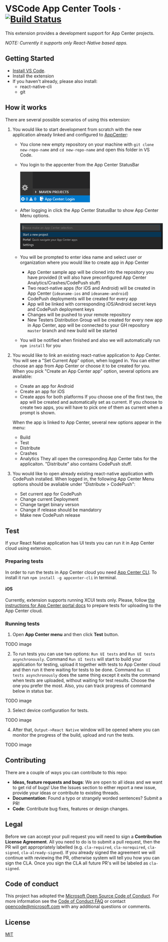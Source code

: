 # VSCode App Center Tools &middot; [![Build Status](https://msmobilecenter.visualstudio.com/_apis/public/build/definitions/d7809725-8fd7-4b76-8022-ebb8720603f6/2854/badge)](https://msmobilecenter.visualstudio.com/Patricks%20Sandbox/_build/index?definitionId=2854)
This extension provides a development support for App Center projects. 

_NOTE: Currently it supports only React-Native based apps._

## Getting Started
* [Install VS Code](https://code.visualstudio.com).
* Install the extension
* If you haven't already, please also install:
    * react-native-cli
    * git


## How it works
There are several possible scenarios of using this extension:

1. You would like to start development from scratch with the new application already linked and configured to [AppCenter](https://appcenter.ms):
    * You clone new empty repository on your machine with `git clone new-repo-name` and `cd new-repo-name` and open this folder in VS Code.
    * You login to the appcenter from the App Center StatusBar

        ![Login to Appcenter](images/appcenter-login.png)
    * After logging in click the App Center StatusBar to show App Center Menu options. 

        ![AppCenter Menu](images/appcenter-start-new-idea.png)
    * You will be prompted to enter idea name and select user or organization where you would like to create app in App Center
        * App Center sample app will be cloned into the repository you have provided (it will also have preconfigured App Center Analytics/Crashes/CodePush stuff)
        * Two react-native apps (for iOS and Android) will be created in App Center (`ideaname-ios` and `ideaname-android`)
        * CodePush deployments will be created for every app
        * App will be linked with corresponding iOS/Android secret keys and CodePush deployment keys
        * Changes will be pushed to your remote repository
        * New Testers Distribution Group will be created for every new app in App Center, app will be connected to your GH repository `master` branch and new build will be started 
    * You will be notified when finished and also we will automatically run `npm install` for you

2. You would like to link an existing react-native application to App Center. 
    You will see a "Set Current App" option, when logged in.
    You can either choose an app from App Center or choose it to be created for you.
    When you pick "Create an App Center app" option, several options are available:
    * Create an app for Android
    * Create an app for iOS
    * Create apps for both platforms
    If you choose one of the first two, the app will be created and automatically set as current. If you choose to create two apps, you will have to pick one of them as current when a prompt is shown.

    When the app is linked to App Center, several new options appear in the menu:
    * Build
    * Test
    * Distribute
    * Crashes
    * Analytics
    They all open the corresponding App Center tabs for the applicaiton. "Distribute" also contains CodePush stuff.

3. You would like to open already existing react-native application with CodePush installed. When logged in, the following App Center Menu options should be avaliable under "Distribute > CodePush":
    * Set current app for CodePush
    * Change current Deployment
    * Change target binary verson 
    * Change if release should be mandatory
    * Make new CodePush release

## Test

If your React Native application has UI tests you can run it in App Center cloud using extension.

### Preparing tests

In order to run the tests in App Center cloud you need [App Center CLI](https://github.com/Microsoft/appcenter-cli). To install it run `npm install -g appcenter-cli` in terminal.

#### iOS

Currently, extension supports running XCUI tests only. Please, follow [the instructions for App Center portal docs](https://docs.microsoft.com/en-us/appcenter/test-cloud/preparing-for-upload/xcuitest) to prepare tests for uploading to the App Center cloud. 

### Running tests

1. Open **App Center menu** and then click **Test** button. 

TODO image

2. To run tests you can use two options: `Run UI tests` and `Run UI tests asynchronously`. Command `Run UI tests` will start to build your application for testing, upload it together with tests to App Center cloud and then run it there waiting for tests to be done. Command `Run UI tests asynchronously` does the same thing except it exits the command when tests are uploaded, without waiting for test results. Choose the one you prefer the most. Also, you can track progress of command below in status bar.

TODO image

3. Select device configuration for tests.

TODO image

4. After that, `Output->React Native` window will be opened where you can monitor the progress of the build, upload and run the tests.

TODO image

## Contributing
There are a couple of ways you can contribute to this repo:

- **Ideas, feature requests and bugs**: We are open to all ideas and we want to get rid of bugs! Use the Issues section to either report a new issue, provide your ideas or contribute to existing threads.
- **Documentation**: Found a typo or strangely worded sentences? Submit a PR!
- **Code**: Contribute bug fixes, features or design changes.

## Legal
Before we can accept your pull request you will need to sign a **Contribution License Agreement**. All you need to do is to submit a pull request, then the PR will get appropriately labelled (e.g. `cla-required`, `cla-norequired`, `cla-signed`, `cla-already-signed`). If you already signed the agreement we will continue with reviewing the PR, otherwise system will tell you how you can sign the CLA. Once you sign the CLA all future PR's will be labeled as `cla-signed`.

## Code of conduct
This project has adopted the [Microsoft Open Source Code of Conduct](https://opensource.microsoft.com/codeofconduct/). For more information see the [Code of Conduct FAQ](https://opensource.microsoft.com/codeofconduct/faq/) or contact [opencode@microsoft.com](mailto:opencode@microsoft.com) with any additional questions or comments.

## License
[MIT](LICENSE.md)
